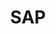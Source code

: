 ---
facebook: https://www.facebook.com/SAP
instagram: https://www.instagram.com/sap/
linkedin: https://www.linkedin.com/company/sap
logohandle: sap
slideshare: http://www.slideshare.net/SAP
sort: sap
title: SAP
twitter: sap
website: https://www.sap.com/
wikipedia: https://en.wikipedia.org/wiki/SAP_SE
youtube: https://www.youtube.com/user/SAP
---